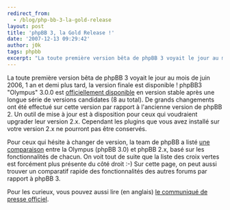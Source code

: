 ```yaml
---
redirect_from:
  - /blog/php-bb-3-la-gold-release
layout: post
title: 'phpBB 3, la Gold Release !'
date: '2007-12-13 09:29:42'
author: j0k
tags: phpbb
excerpt: "La toute première version bêta de phpBB 3 voyait le jour au mois de juin 2006, 1 an et demi plus tard, la version finale est disponible !     \nphpBB3 \"Olympus\" 3.0.0 est [officiellement disponible](http://www.phpbb.com/community/viewtopic.php?f=14&t=615945) en version stable après une longue série de versions candidates (8 au total)."
---
```


La toute première version bêta de phpBB 3 voyait le jour au mois de juin 2006, 1 an et demi plus tard, la version finale est disponible !
phpBB3 "Olympus" 3.0.0 est [officiellement disponible](http://www.phpbb.com/community/viewtopic.php?f=14&t=615945) en version stable après une longue série de versions candidates (8 au total). De grands changements ont été effectué sur cette version par rapport à l'ancienne version de phpBB 2. Un outil de mise à jour est à disposition pour ceux qui voudraient upgrader leur version 2.x. Cependant les plugins que vous avez installé sur votre version 2.x ne pourront pas être conservés.

Pour ceux qui hésite à changer de version, la team de phpBB a listé [une comparaison](http://www.phpbb.com/about/features/) entre la Olympus (phpBB 3.0) et phpBB 2.x, basé sur les fonctionnalités de chacun. On voit tout de suite que la liste des croix vertes est forcément plus présente du côté droit :-)   Sur cette page, on peut aussi trouver un comparatif rapide des fonctionnalités des autres forums par rapport à phpBB 3.

Pour les curieux, vous pouvez aussi lire (en anglais) [le communiqué de presse officiel](http://www.prweb.com/releases/2007/12/prweb576433.htm).
